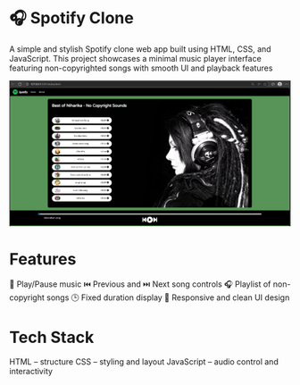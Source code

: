 # 🎧 Spotify Clone


A simple and stylish Spotify clone web app built using HTML, CSS, and JavaScript. This project showcases a minimal music player interface featuring non-copyrighted songs with smooth UI and playback features

![image alt](https://github.com/Chittirajulaniharika/Spotify-Clone/blob/36426731059d99c0a49c3b5ea695c8aaa1858e31/Screenshot%202025-06-28%20145518.png)


# Features
🎵 Play/Pause music
⏮️ Previous and ⏭️ Next song controls
🎧 Playlist of non-copyright songs
🕒 Fixed duration display
📱 Responsive and clean UI design

# Tech Stack
HTML – structure
CSS – styling and layout
JavaScript – audio control and interactivity
